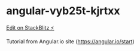 # angular-vyb25t-kjrtxx

[Edit on StackBlitz ⚡️](https://stackblitz.com/edit/angular-vyb25t-kjrtxx)

Tutorial from Angular.io site (https://angular.io/start)